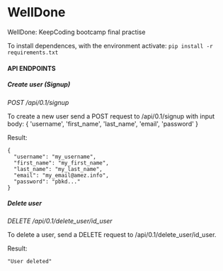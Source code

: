 # WellDone
WellDone: KeepCoding bootcamp final practise

To install dependences, with the environment activate:
```pip install -r requirements.txt```

#### API ENDPOINTS

##### Create user (Signup)

*POST /api/0.1/signup*

To create a new user send a POST request to /api/0.1/signup with input body: { 'username', 'first_name', 'last_name', 'email', 'password' }

Result:
```
{
  "username": "my_username",
  "first_name": "my_first_name",
  "last_name": "my_last_name",
  "email": "my_email@amez.info",
  "password": "pbkd..."
}
```
##### Delete user

*DELETE /api/0.1/delete_user/id_user*

To delete a user, send a DELETE request to /api/0.1/delete_user/id_user.

Result:
```
"User deleted"
```
